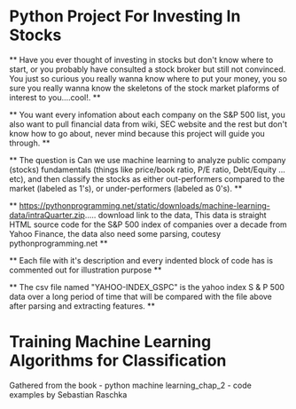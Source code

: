 # Python Project For Investing In Stocks

** Have you ever thought of investing in stocks but don't know where to start, or you probably have consulted a stock broker but still not convinced. You just so curious you really wanna know where to put your money, you so sure you really wanna know the skeletons of the stock market plaforms of interest to you....cool!. **

** You want every infomation about each company on the S&P 500 list, you also want to pull financial data from wiki, SEC website and the rest but don't know how to go about, never mind because this project will guide you through. **

** The question is Can we use machine learning to analyze public company (stocks) fundamentals (things like price/book ratio, P/E ratio, Debt/Equity ... etc), and then classify the stocks as either out-performers compared to the market (labeled as 1's), or under-performers (labeled as 0's). **

** https://pythonprogramming.net/static/downloads/machine-learning-data/intraQuarter.zip..... download link to the data, This data is straight HTML source code for the S&P 500 index of companies over a decade from Yahoo Finance, the data also need some parsing, coutesy pythonprogramming.net **

** Each file with it's description and every indented block of code has is commented out for illustration purpose  **

** The csv file named "YAHOO-INDEX_GSPC" is the yahoo index S & P 500 data over a long period of time that will be compared with the file above after parsing and extracting features. **



# Training Machine Learning Algorithms for Classification
  Gathered from the book - python machine learning_chap_2 - code examples by Sebastian Raschka
